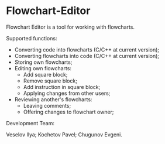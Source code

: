 # Flowchart-Editor

Flowchart Editor is a tool for working with flowcharts.

Supported functions:
 - Converting code into flowcharts (C/C++ at current version);
 - Converting flowcharts into code (C/C++ at current version);
 - Storing own flowcharts;
 - Editing own flowcharts:
	- Add square block;
	- Remove square block;
	- Add instruction in square block;
	- Applying changes from other users;
 - Reviewing another's flowcharts:
	- Leaving comments;
	- Offering changes to flowchart owner;
	
Development Team:

Veselov Ilya; 
Kochetov Pavel; 
Chugunov Evgeni.
